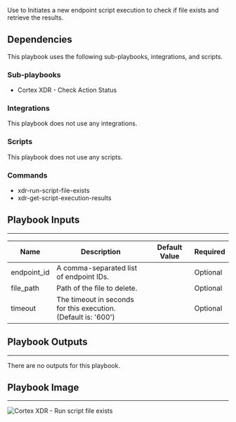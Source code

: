 Use to Initiates a new endpoint script execution to check if file exists and retrieve the results.


## Dependencies
This playbook uses the following sub-playbooks, integrations, and scripts.

### Sub-playbooks
* Cortex XDR - Check Action Status

### Integrations
This playbook does not use any integrations.

### Scripts
This playbook does not use any scripts.

### Commands
* xdr-run-script-file-exists
* xdr-get-script-execution-results

## Playbook Inputs
---

| **Name** | **Description** | **Default Value** | **Required** |
| --- | --- | --- | --- |
| endpoint_id | A comma-separated list of endpoint IDs.  |  | Optional |
| file_path | Path of the file to delete. |  | Optional |
| timeout | The timeout in seconds for this execution.<br/>\(Default is: '600'\) |  | Optional |

## Playbook Outputs
---
There are no outputs for this playbook.

## Playbook Image
---
![Cortex XDR - Run script file exists](https://raw.githubusercontent.com/demisto/content/4440f08a9f57f4cd349267a18d94e189e3315ae9/Packs/CortexXDR/doc_files/Cortex_XDR_-_Run_script_file_exists.png)